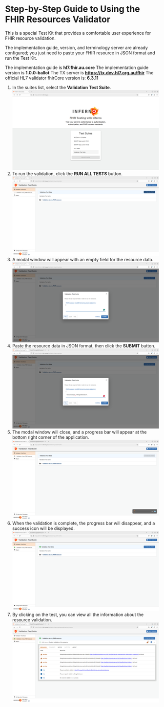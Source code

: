 # Step-by-Step Guide to Using the FHIR Resources Validator

This is a special Test Kit that provides a comfortable user experience for FHIR resource validation.

The implementation guide, version, and terminology server are already configured; you just need to paste your FHIR resource in JSON format and run the Test Kit.

The implementation guide is **hl7.fhir.au.core**
The implementation guide version is **1.0.0-ballot**
The TX server is **https://tx.dev.hl7.org.au/fhir**
The official HL7 validator fhirCore version is: **6.3.11**

1. In the suites list, select the **Validation Test Suite**.
![In the suites list, select the Validation Test Suite](/docs/assets/1_select_test_suite.png "In the suites list, select the Validation Test Suite")
2. To run the validation, click the **RUN ALL TESTS** button.
![To run the validation, click the RUN ALL TESTS button](/docs/assets/2_click_run_all_tests.png "To run the validation, click the RUN ALL TESTS button")
3. A modal window will appear with an empty field for the resource data.
![A modal window will appear with an empty field for the resource data](/docs/assets/3_empty_modal_window.png "A modal window will appear with an empty field for the resource data")
4. Paste the resource data in JSON format, then click the **SUBMIT** button.
![Paste the resource data in JSON format, then click the SUBMIT button](/docs/assets/4_paste_resource.png "Paste the resource data in JSON format, then click the SUBMIT button")
5. The modal window will close, and a progress bar will appear at the bottom right corner of the application.
![The modal window will close, and a progress bar will appear at the bottom right corner of the application](/docs/assets/5_wait_for_the_result.png "The modal window will close, and a progress bar will appear at the bottom right corner of the application")
6. When the validation is complete, the progress bar will disappear, and a success icon will be displayed.
![When the validation is complete, the progress bar will disappear, and a success icon will be displayed](/docs/assets/6_result.png "When the validation is complete, the progress bar will disappear, and a success icon will be displayed")
7. By clicking on the test, you can view all the information about the resource validation.
![By clicking on the test, you can view all the information about the resource validation](/docs/assets/7_check_details.png "By clicking on the test, you can view all the information about the resource validation")
